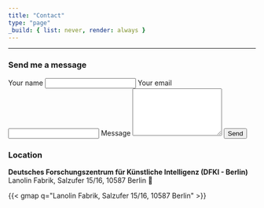 ```yaml
---
title: "Contact"
type: "page"
_build: { list: never, render: always }
---
```

---
<div class="contact-grid">

  <div class="contact-form-wrap">
    <h3>Send me a message</h3>
    <form action="https://formspree.io/f/YOUR_FORM_ID" method="POST" class="contact-form">
      <input type="text" name="_gotcha" style="display:none">
      <label for="name">Your name</label>
      <input id="name" name="name" type="text" required>
      <label for="email">Your email</label>
      <input id="email" name="_replyto" type="email" required>
      <label for="message">Message</label>
      <textarea id="message" name="message" rows="6" required></textarea>
      <input type="hidden" name="_subject" value="Website contact">
      <button type="submit">Send</button>
    </form>
  </div>

  <div class="contact-map-wrap">
    <h3>Location</h3>
    <p><strong>Deutsches Forschungszentrum für Künstliche Intelligenz (DFKI - Berlin)</strong><br>
    Lanolin Fabrik, Salzufer 15/16, 10587 Berlin 📍</p>
    <div class="map">
      {{< gmap q="Lanolin Fabrik, Salzufer 15/16, 10587 Berlin" >}}
    </div>
  </div>

</div>
